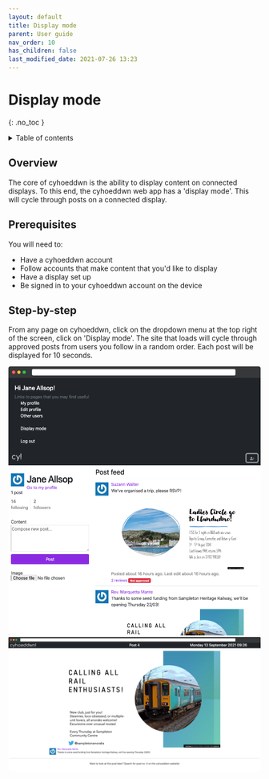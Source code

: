 ```yaml
---
layout: default
title: Display mode
parent: User guide
nav_order: 10
has_children: false
last_modified_date: 2021-07-26 13:23
---
```


# Display mode
{: .no_toc }

<details close markdown="block">
  <summary>
    Table of contents
  </summary>
  {: .text-delta }
1. TOC
{:toc}
</details>

## Overview
The core of cyhoeddwn is the ability to display content on connected displays. To this end, the cyhoeddwn web app has a 'display mode'. This will cycle through posts on a connected display.

## Prerequisites
You will need to:

- Have a cyhoeddwn account
- Follow accounts that make content that you'd like to display
- Have a display set up
- Be signed in to your cyhoeddwn account on the device

## Step-by-step
From any page on cyhoeddwn, click on the dropdown menu at the top right of the screen, click on 'Display mode'. The site that loads will cycle through approved posts from users you follow in a random order. Each post will be displayed for 10 seconds.

![](/assets/img/dropdown.png)
![](/assets/img/display_mode.png)